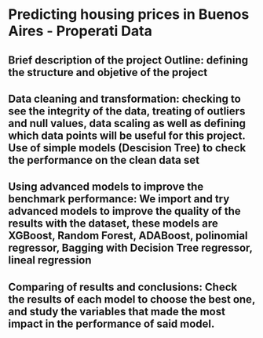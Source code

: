 # Predicting housing prices in Buenos Aires - Properati Data 

## Brief description of the project  Outline: defining the structure and objetive of the project

## Data cleaning and transformation: checking to see the integrity of the data, treating of outliers and null values, data scaling as well as  defining which data points will be useful for this project. Use of simple models (Descision Tree) to check the performance on the clean data set

## Using advanced models to improve the benchmark performance: We import and try advanced models to improve the quality of the results with the dataset, these models are XGBoost, Random Forest, ADABoost, polinomial regressor, Bagging with  Decision Tree regressor, lineal regression

## Comparing of results and conclusions: Check the results of each model to choose the best one, and study the variables that made the most impact in the performance of said model.
